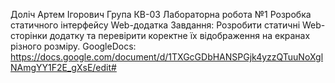 Доліч Артем Ігорович
Група КВ-03
Лабораторна робота №1  Розробка статичного інтерфейсу Web-додатка
Завдання: Розробити статичні Web-сторінки додатку та перевірити коректне їх відображення на екранах різного розміру.
GoogleDocs: https://docs.google.com/document/d/1TXGcGDbHANSPGjk4yzzQTuuNoXglNAmgYY1F2E_gXsE/edit#